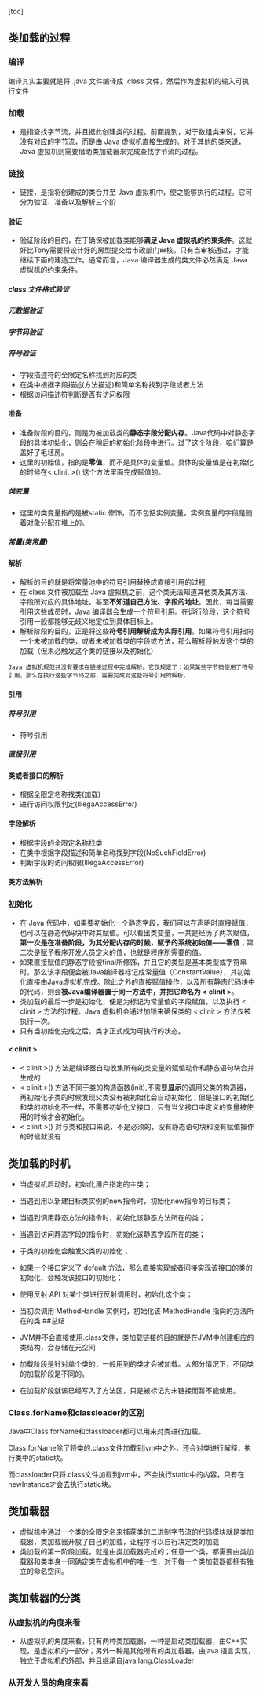 [toc]
## 类加载的过程



### 编译

编译其实主要就是将 .java 文件编译成 .class 文件，然后作为虚拟机的输入可执行文件

### 加载

- 是指查找字节流，并且据此创建类的过程。前面提到，对于数组类来说，它并没有对应的字节流，而是由 Java 虚拟机直接生成的。对于其他的类来说，Java 虚拟机则需要借助类加载器来完成查找字节流的过程。

### 链接

- 链接，是指将创建成的类合并至 Java 虚拟机中，使之能够执行的过程。它可分为验证、准备以及解析三个阶
#### 验证

- 验证阶段的目的，在于确保被加载类能够**满足 Java 虚拟机的约束条件**。这就好比Tony需要将设计好的房型提交给市政部门审核。只有当审核通过，才能继续下面的建造工作。通常而言，Java 编译器生成的类文件必然满足 Java 虚拟机的约束条件。

##### class 文件格式验证

##### 元数据验证

##### 字节码验证

##### 符号验证

- 字段描述符的全限定名称找到对应的类
- 在类中根据字段描述(方法描述)和简单名称找到字段或者方法
- 根据访问描述符判断是否有访问权限

#### 准备

- 准备阶段的目的，则是为被加载类的**静态字段分配内存**。Java代码中对静态字段的具体初始化，则会在稍后的初始化阶段中进行。过了这个阶段，咱们算是盖好了毛坯房。
- 这里的初始值，指的是**零值**，而不是具体的变量值。具体的变量值是在初始化的时候在< clinit >() 这个方法里面完成赋值的。
##### 类变量

 - 这里的类变量指的是被static 修饰，而不包括实例变量，实例变量的字段是随着对象分配在堆上的。
##### 常量(类常量)

#### 解析

- 解析的目的就是将常量池中的符号引用替换成直接引用的过程
- 在 class 文件被加载至 Java 虚拟机之前，这个类无法知道其他类及其方法、字段所对应的具体地址，甚至**不知道自己方法、字段的地址**。因此，每当需要引用这些成员时，Java 编译器会生成一个符号引用。在运行阶段，这个符号引用一般都能够无歧义地定位到具体目标上。
- 解析阶段的目的，正是将这些**符号引用解析成为实际引用**。如果符号引用指向一个未被加载的类，或者未被加载类的字段或方法，那么解析将触发这个类的加载（但未必触发这个类的链接以及初始化）
```
Java 虚拟机规范并没有要求在链接过程中完成解析。它仅规定了：如果某些字节码使用了符号引用，那么在执行这些字节码之前，需要完成对这些符号引用的解析。
```
#### 引用
##### 符号引用
- 符号引用
##### 直接引用

#### 类或者接口的解析
- 根据全限定名称找类(加载)
- 进行访问权限判定(IllegaAccessError)
#### 字段解析
- 根据字段的全限定名称找类
- 在类中根据字段描述和简单名称找到字段(NoSuchFieldError)
- 判断字段的访问权限(IllegaAccessError)

#### 类方法解析

### 初始化

- 在 Java 代码中，如果要初始化一个静态字段，我们可以在声明时直接赋值，也可以在静态代码块中对其赋值。可以看出类变量，一共是经历了两次赋值，**第一次是在准备阶段，为其分配内存的时候，赋予的系统初始值——零值**；第二次是赋予程序开发人员定义的值，也就是程序所需要的值。
- 如果直接赋值的静态字段被final所修饰，并且它的类型是基本类型或字符串时，那么该字段便会被Java编译器标记成常量值（ConstantValue），其初始化直接由Java虚拟机完成。除此之外的直接赋值操作，以及所有静态代码块中的代码，则会**被Java编译器置于同一方法中，并把它命名为 < clinit >**。
- 类加载的最后一步是初始化，便是为标记为常量值的字段赋值，以及执行 < clinit > 方法的过程。Java 虚拟机会通过加锁来确保类的 < clinit > 方法仅被执行一次。
- 只有当初始化完成之后，类才正式成为可执行的状态。
#### < clinit >

- < clinit >() 方法是编译器自动收集所有的类变量的赋值动作和静态语句块合并生成的
- < clinit >() 方法不同于类的构造函数(init),不需要**显示**的调用父类的构造器，再初始化子类的时候发现父类没有被初始化会自动初始化；但是接口的初始化和类的初始化不一样，不需要初始化父接口，只有当父接口中定义的变量被使用的时候才会初始化。
- < clinit >()  对与类和接口来说，不是必须的，没有静态语句块和没有赋值操作的时候就没有

## 类加载的时机

- 当虚拟机启动时，初始化用户指定的主类；
- 当遇到用以新建目标类实例的new指令时，初始化new指令的目标类；
- 当遇到调用静态方法的指令时，初始化该静态方法所在的类；
- 当遇到访问静态字段的指令时，初始化该静态字段所在的类；
- 子类的初始化会触发父类的初始化；
- 如果一个接口定义了 default 方法，那么直接实现或者间接实现该接口的类的初始化，会触发该接口的初始化；
- 使用反射 API 对某个类进行反射调用时，初始化这个类；
- 当初次调用 MethodHandle 实例时，初始化该 MethodHandle 指向的方法所在的类
##总结

- JVM并不会直接使用.class文件，类加载链接的目的就是在JVM中创建相应的类结构，会存储在元空间
-  加载阶段是针对单个类的，一般用到的类才会被加载。大部分情况下，不同类的加载阶段是不同的。
-  在加载阶段就该已经写入了方法区，只是被标记为未链接而暂不能使用。



### Class.forName和classloader的区别

Java中Class.forName和classloader都可以用来对类进行加载。

Class.forName除了将类的.class文件加载到jvm中之外，还会对类进行解释，执行类中的static块。

而classloader只将.class文件加载到jvm中，不会执行static中的内容，只有在newInstance才会去执行static块。

## 类加载器

- 虚拟机中通过一个类的全限定名来捕获类的二进制字节流的代码模块就是类加载器，类加载器开放了自己的加载，让程序可以自行决定类的加载
- 类加载的第一阶段加载，就是由类加载器完成的；任意一个类，都需要由类加载器和类本身一同确定类在虚拟机中的唯一性，对于每一个类加载器都拥有独立的命名空间。
## 类加载器的分类
### 从虚拟机的角度来看

- 从虚拟机的角度来看，只有两种类加载器，一种是启动类加载器，由C++实现，是虚拟机的一部分；另外一种是其他所有的类加载器，由java 语言实现，独立于虚拟机的外部，并且继承自java.lang.ClassLoader

### 从开发人员的角度来看

